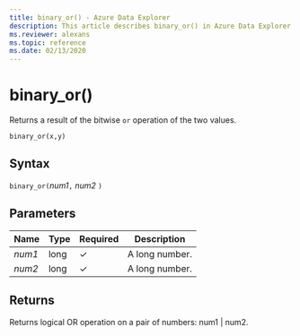 ```yaml
---
title: binary_or() - Azure Data Explorer
description: This article describes binary_or() in Azure Data Explorer.
ms.reviewer: alexans
ms.topic: reference
ms.date: 02/13/2020
---
```

# binary_or()

Returns a result of the bitwise `or` operation of the two values.

```kusto
binary_or(x,y)
```

## Syntax

`binary_or(`*num1*`,` *num2* `)`

## Parameters

| Name | Type | Required | Description |
|--|--|--|--|
| *num1* | long | &check; | A long number. |
| *num2* | long | &check; | A long number. |

## Returns

Returns logical OR operation on a pair of numbers: num1 | num2.

